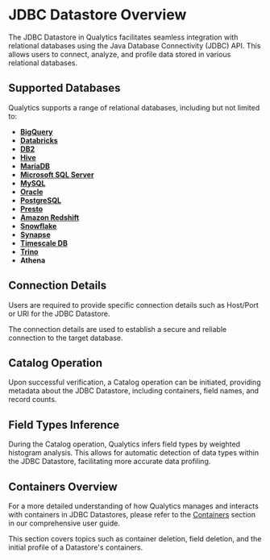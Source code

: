 # JDBC Datastore Overview

The JDBC Datastore in Qualytics facilitates seamless integration with relational databases using the Java Database Connectivity (JDBC) API. 
This allows users to connect, analyze, and profile data stored in various relational databases. 

## Supported Databases

Qualytics supports a range of relational databases, including but not limited to:

- [**BigQuery**](../datastores/bigquery.md)
- [**Databricks**](../datastores/databricks.md.md)
- [**DB2**](../datastores/db2.md.md)
- [**Hive**](../datastores/hive.md.md)
- [**MariaDB**](../datastores/maria-db.md.md)
- [**Microsoft SQL Server**](../datastores/microsoft-sql-server.md.md)
- [**MySQL**](../datastores/mysql.md.md)
- [**Oracle**](../datastores/oracle.md.md)
- [**PostgreSQL**](../datastores/postgresql.md.md)
- [**Presto**](../datastores/presto.md.md)
- [**Amazon Redshift**](../datastores/redshift.md.md)
- [**Snowflake**](../datastores/snowflake.md.md)
- [**Synapse**](../datastores/synapse.md.md)
- [**Timescale DB**](../datastores/timescale-db.md.md)
- [**Trino**](../datastores/trino.md.md)
- **Athena**


##  Connection Details

Users are required to provide specific connection details such as Host/Port or URI for the JDBC Datastore.

The connection details are used to establish a secure and reliable connection to the target database.


## Catalog Operation

Upon successful verification, a Catalog operation can be initiated, providing metadata about the JDBC Datastore, including containers, field names, and record counts.

## Field Types Inference

During the Catalog operation, Qualytics infers field types by weighted histogram analysis.
This allows for automatic detection of data types within the JDBC Datastore, facilitating more accurate data profiling.

## Containers Overview

For a more detailed understanding of how Qualytics manages and interacts with containers in JDBC Datastores, please refer to the [Containers](/userguide/container/what-is-container) section in our comprehensive user guide. 

This section covers topics such as container deletion, field deletion, and the initial profile of a Datastore's containers.

